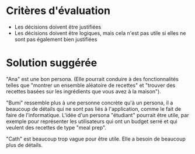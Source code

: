 # Critères d'évaluation

- Les décisions doivent être justifiées
- Les décisions doivent être logiques, mais cela n'est pas utile si elles ne sont pas également bien justifiées


# Solution suggérée

"Ana" est une bon persona.
(Elle pourrait conduire à des fonctionnalités telles que "montrer un ensemble aléatoire de recettes" et "trouver des recettes basées sur les ingrédients que vous avez à la maison").

"Bumi" ressemble plus à une personne concrète qu'à un persona, il a beaucoup de détails qui ne sont pas liés à l'application, comme le fait de faire de l'informatique.
L'idée d'un persona "étudiant" pourrait être utile, par exemple pour représenter les utilisateurs qui ont un budget serré et qui veulent des recettes de type "meal prep".

"Cath" est beaucoup trop vague pour être utile. Elle a besoin de beaucoup plus de détails.
